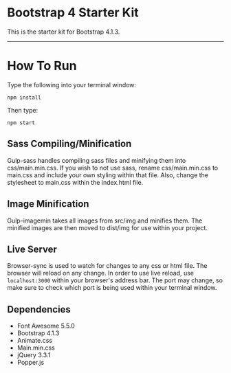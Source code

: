 # Bootstrap 4 Starter Kit

This is the starter kit for Bootstrap 4.1.3. 

---

# How To Run
Type the following into your terminal window:
```
npm install
```
Then type:
```
npm start
```

## Sass Compiling/Minification
Gulp-sass handles compiling sass files and minifying them into css/main.min.css. If you wish to not use sass, rename css/main.min.css to main.css and include your own styling within that file. Also, change the stylesheet to main.css within the index.html file.

## Image Minification
Gulp-imagemin takes all images from src/img and minifies them. The minified images are then moved to dist/img for use within your project.

## Live Server
Browser-sync is used to watch for changes to any css or html file. The browser will reload on any change. In order to use live reload, use
`localhost:3000` within your browser's address bar. The port may change, so make sure to check which port is being used within your terminal window.

## Dependencies
* Font Awesome 5.5.0
* Bootstrap 4.1.3
* Animate.css
* Main.min.css
* jQuery 3.3.1
* Popper.js